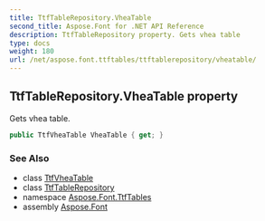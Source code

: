 ```yaml
---
title: TtfTableRepository.VheaTable
second_title: Aspose.Font for .NET API Reference
description: TtfTableRepository property. Gets vhea table
type: docs
weight: 180
url: /net/aspose.font.ttftables/ttftablerepository/vheatable/
---
```

## TtfTableRepository.VheaTable property

Gets vhea table.

```csharp
public TtfVheaTable VheaTable { get; }
```

### See Also

* class [TtfVheaTable](../../ttfvheatable/)
* class [TtfTableRepository](../)
* namespace [Aspose.Font.TtfTables](../../ttftablerepository/)
* assembly [Aspose.Font](../../../)


